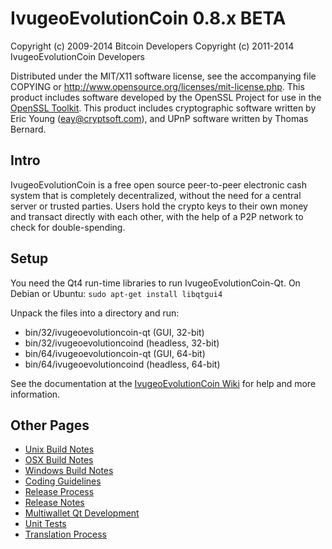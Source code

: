 IvugeoEvolutionCoin 0.8.x BETA
====================

Copyright (c) 2009-2014 Bitcoin Developers
Copyright (c) 2011-2014 IvugeoEvolutionCoin Developers

Distributed under the MIT/X11 software license, see the accompanying
file COPYING or http://www.opensource.org/licenses/mit-license.php.
This product includes software developed by the OpenSSL Project for use in the [OpenSSL Toolkit](http://www.openssl.org/). This product includes
cryptographic software written by Eric Young ([eay@cryptsoft.com](mailto:eay@cryptsoft.com)), and UPnP software written by Thomas Bernard.


Intro
---------------------
IvugeoEvolutionCoin is a free open source peer-to-peer electronic cash system that is
completely decentralized, without the need for a central server or trusted
parties.  Users hold the crypto keys to their own money and transact directly
with each other, with the help of a P2P network to check for double-spending.


Setup
---------------------
You need the Qt4 run-time libraries to run IvugeoEvolutionCoin-Qt. On Debian or Ubuntu:
	`sudo apt-get install libqtgui4`

Unpack the files into a directory and run:

- bin/32/ivugeoevolutioncoin-qt (GUI, 32-bit)
- bin/32/ivugeoevolutioncoind (headless, 32-bit)
- bin/64/ivugeoevolutioncoin-qt (GUI, 64-bit)
- bin/64/ivugeoevolutioncoind (headless, 64-bit)

See the documentation at the [IvugeoEvolutionCoin Wiki](http://ivugeoevolutioncoin.info)
for help and more information.


Other Pages
---------------------
- [Unix Build Notes](build-unix.md)
- [OSX Build Notes](build-osx.md)
- [Windows Build Notes](build-msw.md)
- [Coding Guidelines](coding.md)
- [Release Process](release-process.md)
- [Release Notes](release-notes.md)
- [Multiwallet Qt Development](multiwallet-qt.md)
- [Unit Tests](unit-tests.md)
- [Translation Process](translation_process.md)
